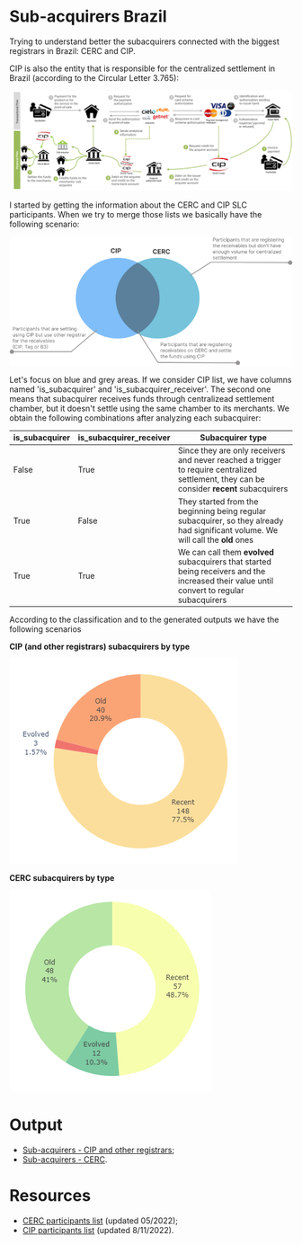 # Sub-acquirers Brazil
Trying to understand better the subacquirers connected with the biggest registrars in Brazil: CERC and CIP.

CIP is also the entity that is responsible for the centralized settlement in Brazil (according to the Circular Letter 3.765):

![CIP settlement flow](./images/cip_settlement_flow.png)

I started by getting the information about the CERC and CIP SLC participants. When we try to merge those lists we basically have the following scenario:

![Merging CIP and CERC participants lists](./images/registrars.png)

Let's focus on blue and grey areas. If we consider CIP list, we have columns named 'is_subacquirer' and 'is_subacquirer_receiver'. The second one means that subacquirer receives funds through centralizead settlement chamber, but it doesn't settle using the same chamber to its merchants. We obtain the following combinations after analyzing each subacquirer:

| is_subacquirer| is_subacquirer_receiver|Subacquirer type|
| ----------- | ----------- |------------|
| False      | True       |Since they are only receivers and never reached a trigger to require centralized settlement, they can be consider **recent** subacquirers|
| True      | False       |They started from the beginning being regular subacquirer, so they already had significant volume. We will call the **old** ones|
| True   | True        |We can call them **evolved** subacquirers that started being receivers and the increased their value until convert to regular subacquirers|

According to the classification and to the generated outputs we have the following scenarios

**CIP (and other registrars) subacquirers by type**

![CIP (and other registrars) subacquirers by type](./images/cip_subs.png)

**CERC subacquirers by type**

![CERC subacquirers by type](./images/cerc_subs.png)

# Output

- [Sub-acquirers - CIP and other registrars](./output/subacquirers_cip.csv);
- [Sub-acquirers - CERC](./output/subacquirers_cip.csv).

# Resources
- [CERC participants list](./input/LISTA-PARTICIPANTES-CERC-ARRANJOS-DE-PAGAMENTO-1.pdf) (updated 05/2022);
- [CIP participants list](./input/ParticipantesHomologados.pdf) (updated 8/11/2022).